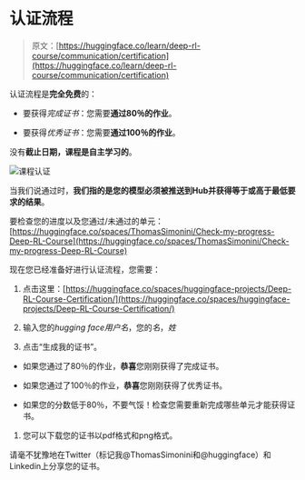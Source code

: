 # 认证流程

> 原文：[https://huggingface.co/learn/deep-rl-course/communication/certification](https://huggingface.co/learn/deep-rl-course/communication/certification)

认证流程是**完全免费**的：

+   要获得*完成证书*：您需要**通过80％的作业**。

+   要获得*优秀证书*：您需要**通过100％的作业**。

没有**截止日期，课程是自主学习的**。

![课程认证](../Images/25776ae75c31487832927d2d9e7c6148.png)

当我们说通过时，**我们指的是您的模型必须被推送到Hub并获得等于或高于最低要求的结果**。

要检查您的进度以及您通过/未通过的单元：[https://huggingface.co/spaces/ThomasSimonini/Check-my-progress-Deep-RL-Course](https://huggingface.co/spaces/ThomasSimonini/Check-my-progress-Deep-RL-Course)

现在您已经准备好进行认证流程，您需要：

1.  点击这里：[https://huggingface.co/spaces/huggingface-projects/Deep-RL-Course-Certification/](https://huggingface.co/spaces/huggingface-projects/Deep-RL-Course-Certification/)

1.  输入您的*hugging face用户名*，您的*名*，*姓*

1.  点击“生成我的证书”。

+   如果您通过了80％的作业，**恭喜**您刚刚获得了完成证书。

+   如果您通过了100％的作业，**恭喜**您刚刚获得了优秀证书。

+   如果您的分数低于80％，不要气馁！检查您需要重新完成哪些单元才能获得证书。

1.  您可以下载您的证书以pdf格式和png格式。

请毫不犹豫地在Twitter（标记我@ThomasSimonini和@huggingface）和Linkedin上分享您的证书。
